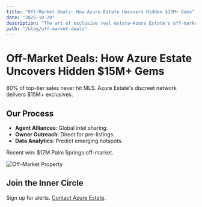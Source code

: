 ```yaml
---
title: "Off-Market Deals: How Azure Estate Uncovers Hidden $15M+ Gems"
date: "2025-10-29"
description: "The art of exclusive real estate—Azure Estate's off-market secrets."
path: "/blog/off-market-deals"
---
```

# Off-Market Deals: How Azure Estate Uncovers Hidden $15M+ Gems

80% of top-tier sales never hit MLS. Azure Estate's discreet network delivers $15M+ exclusives.

## Our Process
- **Agent Alliances**: Global intel sharing.
- **Owner Outreach**: Direct for pre-listings.
- **Data Analytics**: Predict emerging hotspots.

Recent win: $17M Palm Springs off-market.

![Off-Market Property](https://images.unsplash.com/photo-1560448204-e02f11c3d0e2?ixlib=rb-4.0.3&auto=format&fit=crop&w=800&q=80)

## Join the Inner Circle
Sign up for alerts. [Contact Azure Estate](/contact).